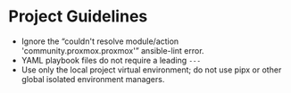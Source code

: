 # Project Guidelines

- Ignore the “couldn't resolve module/action 'community.proxmox.proxmox'” ansible-lint error. 
- YAML playbook files do not require a leading `---`
- Use only the local project virtual environment; do not use pipx or other global isolated environment managers.